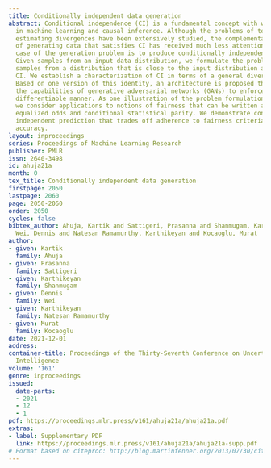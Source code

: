 ```yaml
---
title: Conditionally independent data generation
abstract: Conditional independence (CI) is a fundamental concept with wide applications
  in machine learning and causal inference. Although the problems of testing CI and
  estimating divergences have been extensively studied, the complementary problem
  of generating data that satisfies CI has received much less attention. A special
  case of the generation problem is to produce conditionally independent predictions.
  Given samples from an input data distribution, we formulate the problem of generating
  samples from a distribution that is close to the input distribution and satisfies
  CI. We establish a characterization of CI in terms of a general divergence identity.
  Based on one version of this identity, an architecture is proposed that leverages
  the capabilities of generative adversarial networks (GANs) to enforce CI in an end-to-end
  differentiable manner. As one illustration of the problem formulation and architecture,
  we consider applications to notions of fairness that can be written as CIs, specifically
  equalized odds and conditional statistical parity. We demonstrate conditionally
  independent prediction that trades off adherence to fairness criteria against classification
  accuracy.
layout: inproceedings
series: Proceedings of Machine Learning Research
publisher: PMLR
issn: 2640-3498
id: ahuja21a
month: 0
tex_title: Conditionally independent data generation
firstpage: 2050
lastpage: 2060
page: 2050-2060
order: 2050
cycles: false
bibtex_author: Ahuja, Kartik and Sattigeri, Prasanna and Shanmugam, Karthikeyan and
  Wei, Dennis and Natesan Ramamurthy, Karthikeyan and Kocaoglu, Murat
author:
- given: Kartik
  family: Ahuja
- given: Prasanna
  family: Sattigeri
- given: Karthikeyan
  family: Shanmugam
- given: Dennis
  family: Wei
- given: Karthikeyan
  family: Natesan Ramamurthy
- given: Murat
  family: Kocaoglu
date: 2021-12-01
address:
container-title: Proceedings of the Thirty-Seventh Conference on Uncertainty in Artificial
  Intelligence
volume: '161'
genre: inproceedings
issued:
  date-parts:
  - 2021
  - 12
  - 1
pdf: https://proceedings.mlr.press/v161/ahuja21a/ahuja21a.pdf
extras:
- label: Supplementary PDF
  link: https://proceedings.mlr.press/v161/ahuja21a/ahuja21a-supp.pdf
# Format based on citeproc: http://blog.martinfenner.org/2013/07/30/citeproc-yaml-for-bibliographies/
---
```

